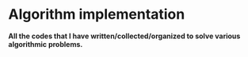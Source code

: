 # Algorithm implementation
**All the codes that I have written/collected/organized to solve various algorithmic problems.**